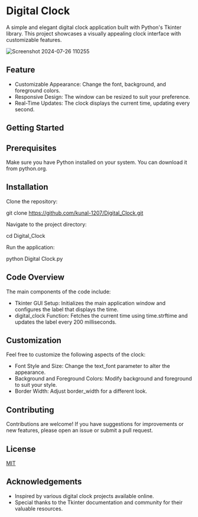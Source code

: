 
# Digital Clock

A simple and elegant digital clock application built with Python's Tkinter library. This project showcases a visually appealing clock interface with customizable features.

![Screenshot 2024-07-26 110255](https://github.com/user-attachments/assets/40e532a2-0ad4-47cb-a0b1-6d6b0d450ec7)


## Feature 

- Customizable Appearance: Change the font, background, and foreground colors.
- Responsive Design: The window can be resized to suit your preference.
- Real-Time Updates: The clock displays the current time, updating every second.
## Getting Started

## Prerequisites
Make sure you have Python installed on your system. You can download it from python.org.
## Installation

Clone the repository:

git clone https://github.com/kunal-1207/Digital_Clock.git

Navigate to the project directory:

cd Digital_Clock

Run the application:

python Digital Clock.py


    
## Code Overview 

The main components of the code include:

- Tkinter GUI Setup: Initializes the main application window and configures the label that displays the time.
- digital_clock Function: Fetches the current time using time.strftime and updates the label every 200 milliseconds.
## Customization 

Feel free to customize the following aspects of the clock:

- Font Style and Size: Change the text_font parameter to alter the appearance.
- Background and Foreground Colors: Modify background and foreground to suit your style.
- Border Width: Adjust border_width for a different look.
## Contributing

Contributions are welcome! If you have suggestions for improvements or new features, please open an issue or submit a pull request.
## License

[MIT](https://choosealicense.com/licenses/mit/)


## Acknowledgements

- Inspired by various digital clock projects available online.
- Special thanks to the Tkinter documentation and community for their valuable resources.



